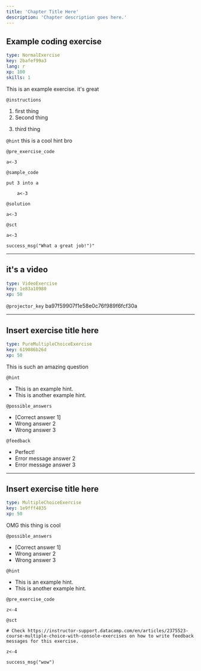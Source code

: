 ```yaml
---
title: 'Chapter Title Here'
description: 'Chapter description goes here.'
---
```


## Example coding exercise

```yaml
type: NormalExercise
key: 2bafef99a3
lang: r
xp: 100
skills: 1
```

This is an example exercise. it's great

`@instructions`
1. first thing
2. Second thing
3) third thing

`@hint`
this is a cool hint bro

`@pre_exercise_code`
```{r}
a<-3
```

`@sample_code`
```{r}
put 3 into a

	a<-3
```

`@solution`
```{r}
a<-3
```

`@sct`
```{r}
a<-3

success_msg("What a great job!")"
```

---

## it's a video

```yaml
type: VideoExercise
key: 1e83a10980
xp: 50
```

`@projector_key`
ba97f59907f1e58e0c76f989f6fcf30a

---

## Insert exercise title here

```yaml
type: PureMultipleChoiceExercise
key: 619086b26d
xp: 50
```

<!-- Guidelines for the question: https://instructor-support.datacamp.com/en/articles/2375516-course-multiple-choice-exercises. -->

This is such an amazing question

`@hint`
<!-- Examples of good hints: https://instructor-support.datacamp.com/en/articles/2379164-hints-best-practices. -->
- This is an example hint.
- This is another example hint.

`@possible_answers`
- [Correct answer 1]
- Wrong answer 2
- Wrong answer 3

`@feedback`
<!-- Examples of good feedback messages: https://instructor-support.datacamp.com/en/articles/2299773-exercise-success-messages.  -->
- Perfect!
- Error message answer 2
- Error message answer 3

---

## Insert exercise title here

```yaml
type: MultipleChoiceExercise
key: 1e9fff4835
xp: 50
```

<!-- Guidelines for the question: https://instructor-support.datacamp.com/en/articles/2375523-course-multiple-choice-with-console-exercises. -->

OMG this thing is cool

`@possible_answers`
- [Correct answer 1]
- Wrong answer 2
- Wrong answer 3

`@hint`
<!-- Examples of good hints: https://instructor-support.datacamp.com/en/articles/2379164-hints-best-practices. -->
- This is an example hint.
- This is another example hint.

`@pre_exercise_code`
```{r}
z<-4
```

`@sct`
```{r}
# Check https://instructor-support.datacamp.com/en/articles/2375523-course-multiple-choice-with-console-exercises on how to write feedback messages for this exercise.

z<-4

success_msg("wow")
```
